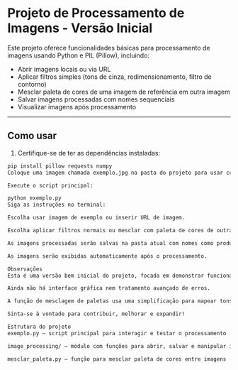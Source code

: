 # Projeto de Processamento de Imagens - Versão Inicial

Este projeto oferece funcionalidades básicas para processamento de imagens usando Python e PIL (Pillow), incluindo:

- Abrir imagens locais ou via URL
- Aplicar filtros simples (tons de cinza, redimensionamento, filtro de contorno)
- Mesclar paleta de cores de uma imagem de referência em outra imagem
- Salvar imagens processadas com nomes sequenciais
- Visualizar imagens após processamento

---

## Como usar

1. Certifique-se de ter as dependências instaladas:
```bash
pip install pillow requests numpy
Coloque uma imagem chamada exemplo.jpg na pasta do projeto para usar como imagem de exemplo.

Execute o script principal:

python exemplo.py
Siga as instruções no terminal:

Escolha usar imagem de exemplo ou inserir URL de imagem.

Escolha aplicar filtros normais ou mesclar com paleta de cores de outra imagem (arquivo local ou URL).

As imagens processadas serão salvas na pasta atual com nomes como produto_1.jpg, produto_2.jpg etc.

As imagens serão exibidas automaticamente após o processamento.

Observações
Esta é uma versão bem inicial do projeto, focada em demonstrar funcionalidades básicas e a estrutura do código.

Ainda não há interface gráfica nem tratamento avançado de erros.

A função de mesclagem de paletas usa uma simplificação para mapear tons de cinza para cores da paleta de referência.

Sinta-se à vontade para contribuir, melhorar e expandir!

Estrutura do projeto
exemplo.py — script principal para interagir e testar o processamento

image_processing/ — módulo com funções para abrir, salvar e manipular imagens

mesclar_paleta.py — função para mesclar paleta de cores entre imagens